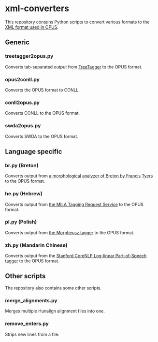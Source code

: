 # xml-converters

This repository contains Python scripts to convert various formats to the [XML format used in OPUS](http://opus.nlpl.eu/).

## Generic

### treetagger2opus.py

Converts tab-separated output from [TreeTagger](http://www.cis.uni-muenchen.de/~schmid/tools/TreeTagger/) to the OPUS format.

### opus2conll.py

Converts the OPUS format to CONLL. 

### conll2opus.py

Converts CONLL to the OPUS format. 

### swda2opus.py

Converts SWDA to the OPUS format.

## Language specific

### br.py (Breton)

Converts output from [a morphological analyzer of Breton by Francis Tyers](http://xixona.dlsi.ua.es/~fran/breton/) to the OPUS format.

### he.py (Hebrew)

Converts output from [the MILA Tagging Request Service](http://yeda.cs.technion.ac.il:8088/fileuploader/)  to the OPUS format.

### pl.py (Polish)

Converts output from [the Morpheusz tagger](http://ws.clarin-pl.eu/tager.shtml?en) to the OPUS format.

### zh.py (Mandarin Chinese)

Converts output from the [Stanford CoreNLP Log-linear Part-of-Speech tagger](https://nlp.stanford.edu/software/tagger.shtml) to the OPUS format.

## Other scripts

The repository also contains some other scripts.

### merge_alignments.py

Merges multiple Hunalign alignment files into one.

### remove_enters.py

Strips new lines from a file.
